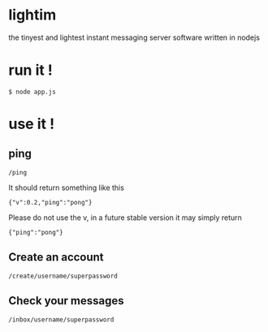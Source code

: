 lightim
=======

the tinyest and lightest instant messaging server software written in nodejs

run it !
=======

```
$ node app.js
```

use it !
=======

ping
----------
`/ping`

It should return something like this
```
{"v":0.2,"ping":"pong"}
```

Please do not use the v, in a future stable version it may simply return
```
{"ping":"pong"}
```


Create an account
----------
`/create/username/superpassword`

Check your messages
----------
`/inbox/username/superpassword`
